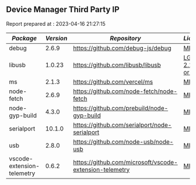 ## Device Manager Third Party IP

Report prepared at : 2023-04-16 21:27:15

| *Package* | *Version* | *Repository* | *License* |
|---|---|---|---|
|debug|2.6.9|https://github.com/debug-js/debug|[MIT](https://github.com/debug-js/debug/blob/master/LICENSE)|
|libusb|1.0.23|https://github.com/libusb/libusb|[LGPL-2.1-or-later](https://github.com/libusb/libusb/blob/master/COPYING)|
|ms|2.1.3|https://github.com/vercel/ms|[MIT](https://github.com/vercel/ms/blob/master/license.md)|
|node-fetch|2.6.9|https://github.com/node-fetch/node-fetch|[MIT](https://github.com/node-fetch/node-fetch/blob/master/LICENSE.md)|
|node-gyp-build|4.3.0|https://github.com/prebuild/node-gyp-build|[MIT](https://github.com/prebuild/node-gyp-build/blob/master/LICENSE)|
|serialport|10.1.0|https://github.com/serialport/node-serialport|[MIT](https://github.com/serialport/node-serialport/blob/master/LICENSE)|
|usb|2.8.0|https://github.com/node-usb/node-usb|[MIT](https://github.com/node-usb/node-usb/blob/master/LICENSE)|
|vscode-extension-telemetry|0.6.2|https://github.com/microsoft/vscode-extension-telemetry|[MIT](https://github.com/microsoft/vscode-extension-telemetry/blob/main/LICENSE)|
